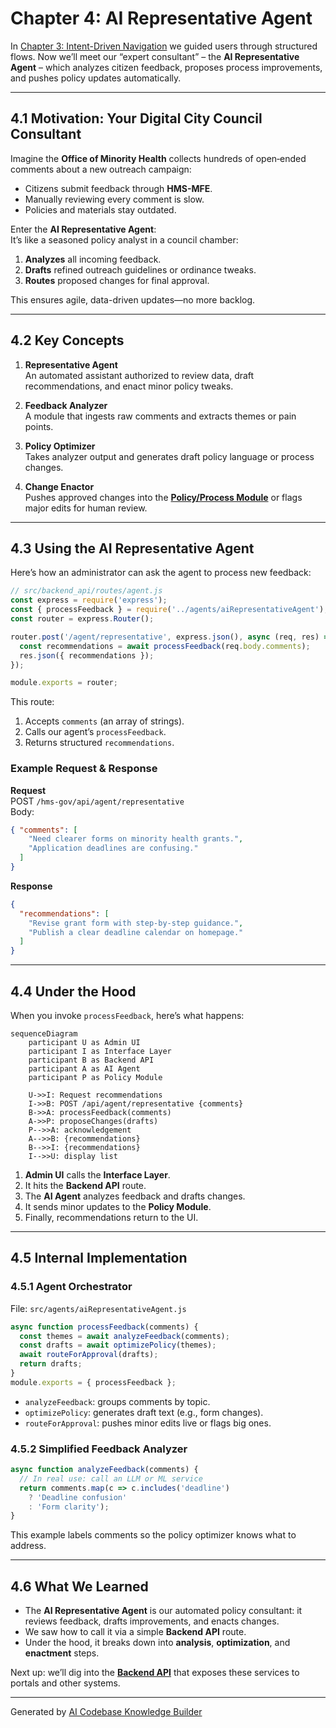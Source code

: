 # Chapter 4: AI Representative Agent

In [Chapter 3: Intent-Driven Navigation](03_intent_driven_navigation_.md) we guided users through structured flows. Now we’ll meet our “expert consultant” – the **AI Representative Agent** – which analyzes citizen feedback, proposes process improvements, and pushes policy updates automatically.

---

## 4.1 Motivation: Your Digital City Council Consultant

Imagine the **Office of Minority Health** collects hundreds of open‐ended comments about a new outreach campaign:

- Citizens submit feedback through **HMS-MFE**.
- Manually reviewing every comment is slow.
- Policies and materials stay outdated.

Enter the **AI Representative Agent**:  
It’s like a seasoned policy analyst in a council chamber:

1. **Analyzes** all incoming feedback.  
2. **Drafts** refined outreach guidelines or ordinance tweaks.  
3. **Routes** proposed changes for final approval.

This ensures agile, data-driven updates—no more backlog.

---

## 4.2 Key Concepts

1. **Representative Agent**  
   An automated assistant authorized to review data, draft recommendations, and enact minor policy tweaks.

2. **Feedback Analyzer**  
   A module that ingests raw comments and extracts themes or pain points.

3. **Policy Optimizer**  
   Takes analyzer output and generates draft policy language or process changes.

4. **Change Enactor**  
   Pushes approved changes into the **[Policy/Process Module](07_policy_process_module_.md)** or flags major edits for human review.

---

## 4.3 Using the AI Representative Agent

Here’s how an administrator can ask the agent to process new feedback:

```js
// src/backend_api/routes/agent.js
const express = require('express');
const { processFeedback } = require('../agents/aiRepresentativeAgent');
const router = express.Router();

router.post('/agent/representative', express.json(), async (req, res) => {
  const recommendations = await processFeedback(req.body.comments);
  res.json({ recommendations });
});

module.exports = router;
```

This route:

1. Accepts `comments` (an array of strings).  
2. Calls our agent’s `processFeedback`.  
3. Returns structured `recommendations`.

### Example Request & Response

**Request**  
POST `/hms-gov/api/agent/representative`  
Body:  
```json
{ "comments": [
    "Need clearer forms on minority health grants.",
    "Application deadlines are confusing."
  ]
}
```

**Response**  
```json
{
  "recommendations": [
    "Revise grant form with step-by-step guidance.",
    "Publish a clear deadline calendar on homepage."
  ]
}
```

---

## 4.4 Under the Hood

When you invoke `processFeedback`, here’s what happens:

```mermaid
sequenceDiagram
    participant U as Admin UI
    participant I as Interface Layer
    participant B as Backend API
    participant A as AI Agent
    participant P as Policy Module

    U->>I: Request recommendations
    I->>B: POST /api/agent/representative {comments}
    B->>A: processFeedback(comments)
    A->>P: proposeChanges(drafts)
    P-->>A: acknowledgement
    A-->>B: {recommendations}
    B-->>I: {recommendations}
    I-->>U: display list
```

1. **Admin UI** calls the **Interface Layer**.  
2. It hits the **Backend API** route.  
3. The **AI Agent** analyzes feedback and drafts changes.  
4. It sends minor updates to the **Policy Module**.  
5. Finally, recommendations return to the UI.

---

## 4.5 Internal Implementation

### 4.5.1 Agent Orchestrator

File: `src/agents/aiRepresentativeAgent.js`

```js
async function processFeedback(comments) {
  const themes = await analyzeFeedback(comments);
  const drafts = await optimizePolicy(themes);
  await routeForApproval(drafts);
  return drafts;
}
module.exports = { processFeedback };
```

- `analyzeFeedback`: groups comments by topic.  
- `optimizePolicy`: generates draft text (e.g., form changes).  
- `routeForApproval`: pushes minor edits live or flags big ones.

### 4.5.2 Simplified Feedback Analyzer

```js
async function analyzeFeedback(comments) {
  // In real use: call an LLM or ML service
  return comments.map(c => c.includes('deadline')
    ? 'Deadline confusion'
    : 'Form clarity');
}
```

This example labels comments so the policy optimizer knows what to address.

---

## 4.6 What We Learned

- The **AI Representative Agent** is our automated policy consultant: it reviews feedback, drafts improvements, and enacts changes.  
- We saw how to call it via a simple **Backend API** route.  
- Under the hood, it breaks down into **analysis**, **optimization**, and **enactment** steps.  

Next up: we’ll dig into the **[Backend API](05_backend_api_.md)** that exposes these services to portals and other systems.

---

Generated by [AI Codebase Knowledge Builder](https://github.com/The-Pocket/Tutorial-Codebase-Knowledge)